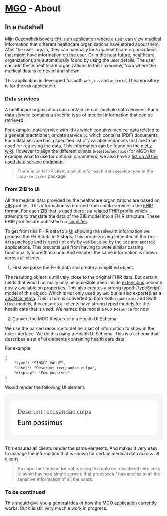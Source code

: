 # [MGO] - About

## In a nutshell

Mijn Gezondheidsoverzicht is an application where a user can view medical information that different healthcare organizations have stored about them. After the user logs in, they can manually look up healthcare organizations that might have information on the user. Or in the near future, healthcare organizations are automatically found by using the user details.
The user can add these healthcare organizations to their overview, from where the medical data is retrieved and shown.

This application is developed for both `web` ,`ios` and `android`. This repository is for the `web` application.

### Data services

A healthcare organization can contain zero or multiple data services. Each data service contains a specific type of medical information that can be retrieved.

For example: data service with id `49` which contains medical data related to a general practitioner, or data service `51` which contains (PDF) documents.
Each data service has a specified list of available endpoints that are to be used for retrieving the data.
This information can be found on the [nictiz wiki][nictiz-wiki]. However to align the different clients (`web`/`ios`/`android`) for MGO (for example what to use for optional parameters) we also have a [list on all the used data service endpoints][mgo-endpoints].

> There is an HTTP client available for each data service type in the `data-services` package.

### From ZIB to UI

All the medical data provided by the healthcare organizations are based on [ZIB][zib] profiles. This information is returned from a data service in the [FHIR format][fhir]. For each ZIB that is used there is a related FHIR profile which attempts to translate the data of the ZIB model into a FHIR structure.
These FHIR profiles are published on [simplifier].

To get from this FHIR data to a [UI] showing the relevant information we process the FHIR data in 2 steps. This process is implemented in the `fhir-data` package and is used not only by `web` but also by the `ios` and `android` applications. This prevents use from having to write similar parsing functionality more than once. And ensures the same information is shown across all clients.

1. First we parse the FHIR data and create a simplified object.

The resulting object is still very close to the original FHIR data. But certain fields that would normally only be accesible deep inside [extensions][fhir-ext] become easily available on properties. This also creates a strong typed (TypeScript) model of this object. Which is not only used by `web` but is also exported as a [JSON Schema][json-schema]. This in turn is converted to both Kotlin (`android`) and Swift (`ios`) models, this ensures all clients have strong typed models for the health data that is used. We named this model a `MGO Resource` for now.

2. Convert the MGO Resource to a Health UI Schema.

We use the parsed resource to define a set of information to show in the user interface. We do this using a Health UI Schema. This is a schema that describes a set of ui elements containing health care data.

For example:

```
{
    "type": "SINGLE_VALUE",
    "label": "Deserunt recusandae culpa",
    "display": "Eum possimus"
}
```

Would render the following UI element:

![An example Health UI Schema element](images/health-ui-schema-element.png 'Health UI Schema element example')

This ensures all clients render the same elements. And makes it very easy to manage the information that is shown for certain medical data across all clients.

> An important reason for not parsing this data on a backend service is to avoid having a single service that processes / has access to all the sensitive information of all the users.

### To be continued

This should give you a general idea of how the MGO application currently works. But it is still very much a work in progress.

[MGO]: ../README.md
[UI]: ./glossary.md#UI
[nictiz-wiki]: https://informatiestandaarden.nictiz.nl/wiki/Hoofdpagina
[mgo-endpoints]: ./data-services.md
[fhir]: ./glossary.md#FHIR
[fhir-ext]: https://hl7.org/fhir/STU3/extensibility.html
[zib]: ./glossary.md#ZIB
[simplifier]: https://simplifier.net/packages/nictiz.fhir.nl.stu3.zib2017/2.2.18
[json-schema]: https://json-schema.org/
